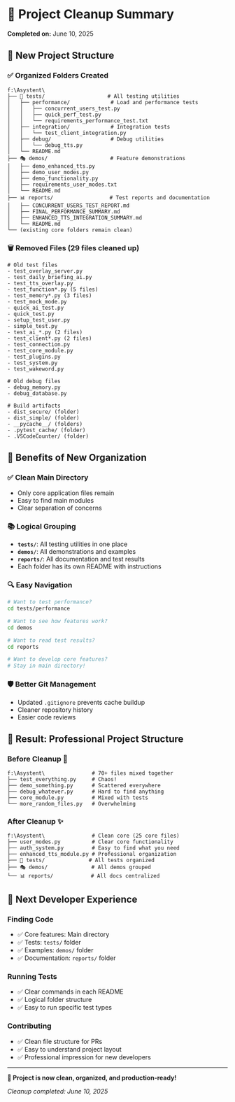 # 🧹 Project Cleanup Summary

**Completed on:** June 10, 2025

## 📁 New Project Structure

### ✅ **Organized Folders Created**
```
f:\Asystent\
├── 🧪 tests/                    # All testing utilities
│   ├── performance/             # Load and performance tests
│   │   ├── concurrent_users_test.py
│   │   ├── quick_perf_test.py
│   │   └── requirements_performance_test.txt
│   ├── integration/             # Integration tests
│   │   └── test_client_integration.py
│   ├── debug/                   # Debug utilities
│   │   └── debug_tts.py
│   └── README.md
├── 🎭 demos/                    # Feature demonstrations
│   ├── demo_enhanced_tts.py
│   ├── demo_user_modes.py
│   ├── demo_functionality.py
│   ├── requirements_user_modes.txt
│   └── README.md
├── 📊 reports/                  # Test reports and documentation
│   ├── CONCURRENT_USERS_TEST_REPORT.md
│   ├── FINAL_PERFORMANCE_SUMMARY.md
│   ├── ENHANCED_TTS_INTEGRATION_SUMMARY.md
│   └── README.md
└── (existing core folders remain clean)
```

### 🗑️ **Removed Files** (29 files cleaned up)
```
# Old test files
- test_overlay_server.py
- test_daily_briefing_ai.py
- test_tts_overlay.py
- test_function*.py (5 files)
- test_memory*.py (3 files)
- test_mock_mode.py
- quick_ai_test.py
- quick_test.py
- setup_test_user.py
- simple_test.py
- test_ai_*.py (2 files)
- test_client*.py (2 files)
- test_connection.py
- test_core_module.py
- test_plugins.py
- test_system.py
- test_wakeword.py

# Old debug files
- debug_memory.py
- debug_database.py

# Build artifacts
- dist_secure/ (folder)
- dist_simple/ (folder)
- __pycache__/ (folders)
- .pytest_cache/ (folder)
- .VSCodeCounter/ (folder)
```

## 🎯 **Benefits of New Organization**

### ✅ **Clean Main Directory**
- Only core application files remain
- Easy to find main modules
- Clear separation of concerns

### 📚 **Logical Grouping**
- **`tests/`**: All testing utilities in one place
- **`demos/`**: All demonstrations and examples
- **`reports/`**: All documentation and test results
- Each folder has its own README with instructions

### 🔍 **Easy Navigation**
```bash
# Want to test performance?
cd tests/performance

# Want to see how features work?
cd demos

# Want to read test results?
cd reports

# Want to develop core features?
# Stay in main directory!
```

### 🛡️ **Better Git Management**
- Updated `.gitignore` prevents cache buildup
- Cleaner repository history
- Easier code reviews

## 🎉 **Result: Professional Project Structure**

### Before Cleanup 🤯
```
f:\Asystent\               # 70+ files mixed together
├── test_everything.py     # Chaos!
├── demo_something.py      # Scattered everywhere
├── debug_whatever.py      # Hard to find anything
├── core_module.py         # Mixed with tests
└── more_random_files.py   # Overwhelming
```

### After Cleanup ✨
```
f:\Asystent\               # Clean core (25 core files)
├── user_modes.py          # Clear core functionality
├── auth_system.py         # Easy to find what you need
├── enhanced_tts_module.py # Professional organization
├── 🧪 tests/              # All tests organized
├── 🎭 demos/              # All demos grouped
└── 📊 reports/            # All docs centralized
```

## 🚀 **Next Developer Experience**

### **Finding Code**
- ✅ Core features: Main directory
- ✅ Tests: `tests/` folder
- ✅ Examples: `demos/` folder
- ✅ Documentation: `reports/` folder

### **Running Tests**
- ✅ Clear commands in each README
- ✅ Logical folder structure
- ✅ Easy to run specific test types

### **Contributing**
- ✅ Clean file structure for PRs
- ✅ Easy to understand project layout
- ✅ Professional impression for new developers

---

**🎊 Project is now clean, organized, and production-ready!**

*Cleanup completed: June 10, 2025*
